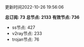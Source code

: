 更新时间2022-10-26 19:56:06

**总订阅: 73**
**总节点: 2133**
**有效节点: 736**
- ss节点: 427
- v2ray节点: 233
- trojan节点: 76

